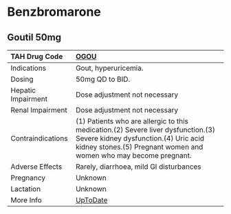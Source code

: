 # Benzbromarone

## Goutil 50mg

| TAH Drug Code      | [OGOU](https://www.tahsda.org.tw/drugs/hissearch.php?drug_code=OGOU)                                                                                                                          |
|:-------------------|:----------------------------------------------------------------------------------------------------------------------------------------------------------------------------------------------|
| Indications        | Gout, hyperuricemia.                                                                                                                                                                          |
| Dosing             | 50mg QD to BID.                                                                                                                                                                               |
| Hepatic Impairment | Dose adjustment not necessary                                                                                                                                                                 |
| Renal Impairment   | Dose adjustment not necessary                                                                                                                                                                 |
| Contraindications  | (1) Patients who are allergic to this medication.(2) Severe liver dysfunction.(3) Severe kidney dysfunction.(4) Uric acid kidney stones.(5) Pregnant women and women who may become pregnant. |
| Adverse Effects    | Rarely, diarrhoea, mild GI disturbances                                                                                                                                                       |
| Pregnancy          | Unknown                                                                                                                                                                                       |
| Lactation          | Unknown                                                                                                                                                                                       |
| More Info          | [UpToDate](https://www.uptodate.com/contents/benzbromarone-international-drug-information-concise)                                                                                            |

